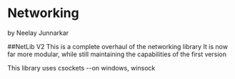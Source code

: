 # Networking
by Neelay Junnarkar

##NetLib V2
This is a complete overhaul of the networking library
It is now far more modular, while still maintaining the capabilities of the first version

This library uses csockets --on windows, winsock
